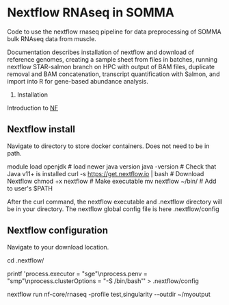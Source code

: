 # Nextflow RNAseq in SOMMA

Code to use the nextflow rnaseq pipeline for data preprocessing of SOMMA bulk RNAseq data from muscle.

Documentation describes installation of nextflow and download of reference genomes, creating a sample sheet from files in batches, running nextflow STAR-salmon branch on HPC with output of BAM files, duplicate removal and BAM concatenation, transcript quantification with Salmon, and import into R for gene-based abundance analysis.

1. Installation

Introduction to [NF](https://nf-co.re/docs/usage/getting_started/introduction)

## Nextflow install

Navigate to directory to store docker containers. Does not need to be in path.

module load openjdk			# load newer java version 
java -version                           # Check that Java v11+ is installed
curl -s https://get.nextflow.io | bash  # Download Nextflow
chmod +x nextflow                       # Make executable
mv nextflow ~/bin/                      # Add to user's $PATH

After the curl command, the nextflow executable and .nextflow directory will be in your directory. The nextflow global config file is here .nextflow/config

## Nextflow configuration

Navigate to your download location.

cd .nextflow/

printf 'process.executor = "sge"\nprocess.penv = "smp"\nprocess.clusterOptions = "-S /bin/bash"' > .nextflow/config

nextflow run nf-core/rnaseq -profile test,singularity --outdir ~/myoutput








 
